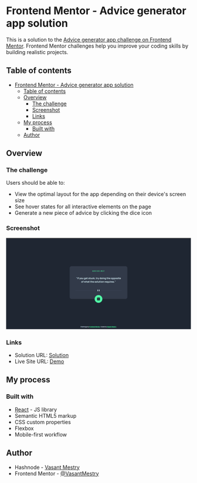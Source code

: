 # Frontend Mentor - Advice generator app solution

This is a solution to the [Advice generator app challenge on Frontend Mentor](https://www.frontendmentor.io/challenges/advice-generator-app-QdUG-13db). Frontend Mentor challenges help you improve your coding skills by building realistic projects.

## Table of contents

- [Frontend Mentor - Advice generator app solution](#frontend-mentor---advice-generator-app-solution)
  - [Table of contents](#table-of-contents)
  - [Overview](#overview)
    - [The challenge](#the-challenge)
    - [Screenshot](#screenshot)
    - [Links](#links)
  - [My process](#my-process)
    - [Built with](#built-with)
  - [Author](#author)

## Overview

### The challenge

Users should be able to:

- View the optimal layout for the app depending on their device's screen size
- See hover states for all interactive elements on the page
- Generate a new piece of advice by clicking the dice icon

### Screenshot

![](./public/Screenshot.png)

### Links

- Solution URL: [Solution](https://github.com/Vasant-Mestry-11/advice-generator-app)
- Live Site URL: [Demo](https://vasant-advice-generator-app.netlify.app/)

## My process

### Built with

- [React](https://react.dev/) - JS library
- Semantic HTML5 markup
- CSS custom properties
- Flexbox
- Mobile-first workflow

## Author

- Hashnode - [Vasant Mestry](https://vasantmestry.hashnode.dev/)
- Frontend Mentor - [@VasantMestry](https://www.frontendmentor.io/profile/Vasant-Mestry-11)
